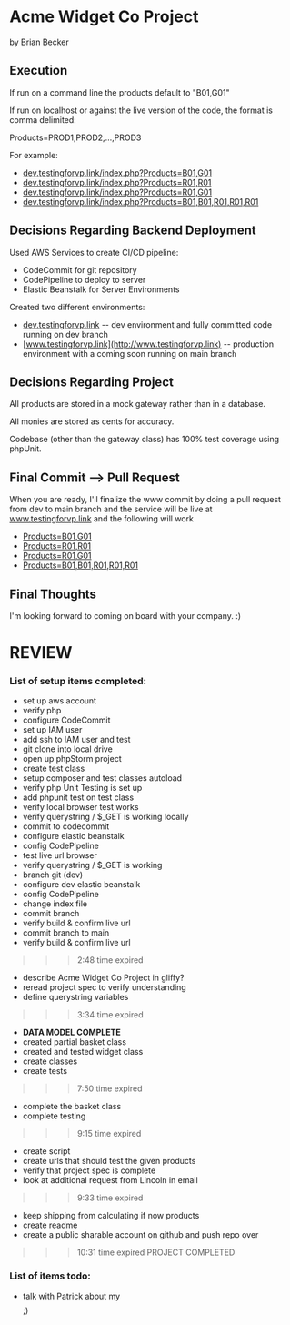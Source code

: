# Acme Widget Co Project

by Brian Becker

## Execution ##
If run on a command line the products default to "B01,G01" 

If run on localhost or against the live version of the code, the format is comma delimited:

Products=PROD1,PROD2,...,PROD3

For example:

* [dev.testingforvp.link/index.php?Products=B01,G01](http://dev.testingforvp.link/index.php?Products=B01,G01)
* [dev.testingforvp.link/index.php?Products=R01,R01](http://dev.testingforvp.link/index.php?Products=R01,R01)
* [dev.testingforvp.link/index.php?Products=R01,G01](http://dev.testingforvp.link/index.php?Products=R01,G01)
* [dev.testingforvp.link/index.php?Products=B01,B01,R01,R01,R01](http://dev.testingforvp.link/index.php?Products=B01,B01,R01,R01,R01)

## Decisions Regarding Backend Deployment ##
Used AWS Services to create CI/CD pipeline: 
* CodeCommit for git repository
* CodePipeline to deploy to server
* Elastic Beanstalk for Server Environments

Created two different environments:
* [dev.testingforvp.link](http://dev.testingforvp.link) -- dev environment and fully committed code running on dev branch
* [www.testingforvp.link](http://www.testingforvp.link) -- production environment with a coming soon running on main branch


## Decisions Regarding Project ##

All products are stored in a mock gateway rather than in a database.

All monies are stored as cents for accuracy.

Codebase (other than the gateway class) has 100% test coverage using phpUnit.

## Final Commit --> Pull Request ##

When you are ready, I'll finalize the www commit by doing a pull request from dev to main branch 
and the service will be live at www.testingforvp.link and the following will work
* [Products=B01,G01](http://www.testingforvp.link/index.php?Products=B01,G01)
* [Products=R01,R01](http://www.testingforvp.link/index.php?Products=R01,R01)
* [Products=R01,G01](http://www.testingforvp.link/index.php?Products=R01,G01)
* [Products=B01,B01,R01,R01,R01](http://www.testingforvp.link/index.php?Products=B01,B01,R01,R01,R01)

## Final Thoughts ##
I'm looking forward to coming on board with your company. :)


# REVIEW #

### List of setup items completed: ###

* set up aws account
* verify php
* configure CodeCommit
* set up IAM user
* add ssh to IAM user and test
* git clone into local drive
* open up phpStorm project
* create test class
* setup composer and test classes autoload
* verify php Unit Testing is set up
* add phpunit test on test class
* verify local browser test works
* verify querystring / $_GET is working locally
* commit to codecommit
* configure elastic beanstalk
* config CodePipeline
* test live url browser
* verify querystring / $_GET is working
* branch git (dev)
* configure dev elastic beanstalk
* config CodePipeline
* change index file
* commit branch
* verify build & confirm live url
* commit branch to main
* verify build & confirm live url
>>>2:48 time expired
* describe Acme Widget Co Project in gliffy?
* reread project spec to verify understanding
* define querystring variables
>>>3:34 time expired
* **DATA MODEL COMPLETE**
* created partial basket class
* created and tested widget class
* create classes
* create tests
>>>7:50 time expired
* complete the basket class
* complete testing
>>>9:15 time expired
* create script
* create urls that should test the given products
* verify that project spec is complete
* look at additional request from Lincoln in email
>>>9:33 time expired
* keep shipping from calculating if now products
* create readme 
* create a public sharable account on github and push repo over
>>>10:31 time expired
>>>PROJECT COMPLETED

### List of items todo: ###
* talk with Patrick about my $$$$ ;)


